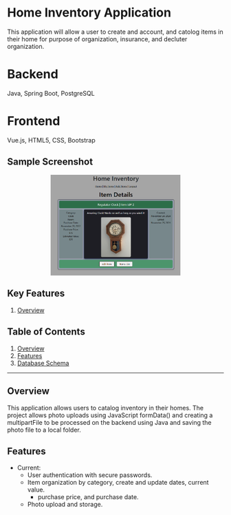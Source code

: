 # Home Inventory Application

This application will allow a user to create and account, and catolog items in their home for purpose of organization, insurance, and decluter organization.

# Backend

Java, Spring Boot, PostgreSQL

# Frontend

Vue.js, HTML5, CSS, Bootstrap

## Sample Screenshot
<div style="display: flex; justify-content: center; align-items: center; width: 100%">
<img src="readme-image.png" alt="sample image" style="width: 60%; display: block;">
</div>

## Key Features

1. [Overview](#overview)

## Table of Contents
1. [Overview](#overview)
2. [Features](#features)
3. [Database Schema](db-schema.png)


---

## Overview
This application allows users to catalog inventory in their homes. The project allows photo uploads using JavaScript 
formData() and creating a multipartFile to be processed on the backend using Java and saving the photo file to a
local folder.

## Features
- Current:
    - User authentication with secure passwords.
    - Item organization by category, create and update dates, current value.
      - purchase price, and purchase date.
    - Photo upload and storage.



